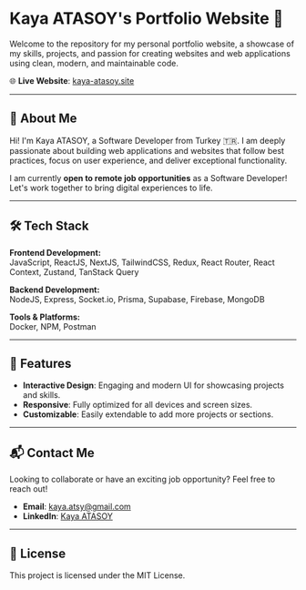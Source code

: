 # Kaya ATASOY's Portfolio Website 🌟

Welcome to the repository for my personal portfolio website, a showcase of my skills, projects, and passion for creating websites and web applications using clean, modern, and maintainable code.

🌐 **Live Website**: [kaya-atasoy.site](https://www.kaya-atasoy.site/)

---

## 🚀 About Me

Hi! I'm Kaya ATASOY, a Software Developer from Turkey 🇹🇷. I am deeply passionate about building web applications and websites that follow best practices, focus on user experience, and deliver exceptional functionality.

I am currently **open to remote job opportunities** as a Software Developer! Let's work together to bring digital experiences to life.

---

## 🛠️ Tech Stack

**Frontend Development:**  
JavaScript, ReactJS, NextJS, TailwindCSS, Redux, React Router, React Context, Zustand, TanStack Query

**Backend Development:**  
NodeJS, Express, Socket.io, Prisma, Supabase, Firebase, MongoDB

**Tools & Platforms:**  
Docker, NPM, Postman

---

## 🌟 Features

- **Interactive Design**: Engaging and modern UI for showcasing projects and skills.
- **Responsive**: Fully optimized for all devices and screen sizes.
- **Customizable**: Easily extendable to add more projects or sections.

---

## 📬 Contact Me

Looking to collaborate or have an exciting job opportunity? Feel free to reach out!

- **Email**: kaya.atsy@gmail.com
- **LinkedIn**: [Kaya ATASOY](https://www.linkedin.com/in/kaya-atasoy-906786257/)

---

## 📜 License

This project is licensed under the MIT License.

